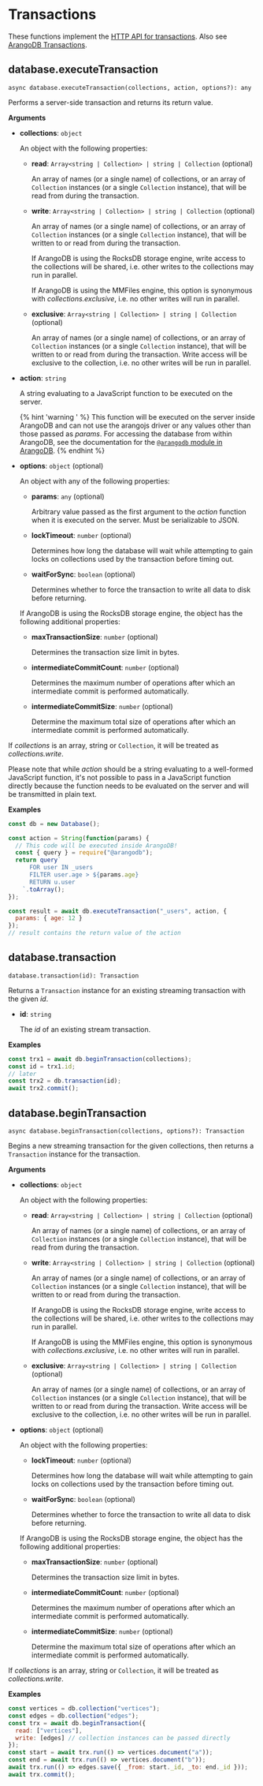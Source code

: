 # Transactions

These functions implement the
[HTTP API for transactions](https://www.arangodb.com/docs/stable/http/transaction.html).
Also see [ArangoDB Transactions](https://www.arangodb.com/docs/stable/transactions.html).

## database.executeTransaction

`async database.executeTransaction(collections, action, options?): any`

Performs a server-side transaction and returns its return value.

**Arguments**

- **collections**: `object`

  An object with the following properties:

  - **read**: `Array<string | Collection> | string | Collection` (optional)

    An array of names (or a single name) of collections, or an array of
    `Collection` instances (or a single `Collection` instance), that will be
    read from during the transaction.

  - **write**: `Array<string | Collection> | string | Collection` (optional)

    An array of names (or a single name) of collections, or an array of
    `Collection` instances (or a single `Collection` instance), that will be
    written to or read from during the transaction.

    If ArangoDB is using the RocksDB storage engine, write access to the
    collections will be shared, i.e. other writes to the collections may run in
    parallel.

    If ArangoDB is using the MMFiles engine, this option is synonymous with
    _collections.exclusive_, i.e. no other writes will run in parallel.

  - **exclusive**: `Array<string | Collection> | string | Collection` (optional)

    An array of names (or a single name) of collections, or an array of
    `Collection` instances (or a single `Collection` instance), that will be
    written to or read from during the transaction. Write access will be
    exclusive to the collection, i.e. no other writes will be run in parallel.

- **action**: `string`

  A string evaluating to a JavaScript function to be executed on the server.

  {% hint 'warning ' %}
  This function will be executed on the server inside ArangoDB and can not use
  the arangojs driver or any values other than those passed as _params_.
  For accessing the database from within ArangoDB, see the documentation for the
  [`@arangodb` module in ArangoDB](https://www.arangodb.com/docs/stable/appendix-java-script-modules-arango-db.html).
  {% endhint %}

- **options**: `object` (optional)

  An object with any of the following properties:

  - **params**: `any` (optional)

    Arbitrary value passed as the first argument to the _action_ function when
    it is executed on the server. Must be serializable to JSON.

  - **lockTimeout**: `number` (optional)

    Determines how long the database will wait while attempting to gain locks on
    collections used by the transaction before timing out.

  - **waitForSync**: `boolean` (optional)

    Determines whether to force the transaction to write all data to disk
    before returning.

  If ArangoDB is using the RocksDB storage engine, the object has the following
  additional properties:

  - **maxTransactionSize**: `number` (optional)

    Determines the transaction size limit in bytes.

  - **intermediateCommitCount**: `number` (optional)

    Determines the maximum number of operations after which an intermediate
    commit is performed automatically.

  - **intermediateCommitSize**: `number` (optional)

    Determine the maximum total size of operations after which an intermediate
    commit is performed automatically.

If _collections_ is an array, string or `Collection`, it will be treated as
_collections.write_.

Please note that while _action_ should be a string evaluating to a well-formed
JavaScript function, it's not possible to pass in a JavaScript function directly
because the function needs to be evaluated on the server and will be transmitted
in plain text.

**Examples**

```js
const db = new Database();

const action = String(function(params) {
  // This code will be executed inside ArangoDB!
  const { query } = require("@arangodb");
  return query`
      FOR user IN _users
      FILTER user.age > ${params.age}
      RETURN u.user
    `.toArray();
});

const result = await db.executeTransaction("_users", action, {
  params: { age: 12 }
});
// result contains the return value of the action
```

## database.transaction

`database.transaction(id): Transaction`

Returns a `Transaction` instance for an existing streaming transaction with the
given _id_.

- **id**: `string`

  The _id_ of an existing stream transaction.

**Examples**

```js
const trx1 = await db.beginTransaction(collections);
const id = trx1.id;
// later
const trx2 = db.transaction(id);
await trx2.commit();
```

## database.beginTransaction

`async database.beginTransaction(collections, options?): Transaction`

Begins a new streaming transaction for the given collections, then returns a
`Transaction` instance for the transaction.

**Arguments**

- **collections**: `object`

  An object with the following properties:

  - **read**: `Array<string | Collection> | string | Collection` (optional)

    An array of names (or a single name) of collections, or an array of
    `Collection` instances (or a single `Collection` instance), that will be
    read from during the transaction.

  - **write**: `Array<string | Collection> | string | Collection` (optional)

    An array of names (or a single name) of collections, or an array of
    `Collection` instances (or a single `Collection` instance), that will be
    written to or read from during the transaction.

    If ArangoDB is using the RocksDB storage engine, write access to the
    collections will be shared, i.e. other writes to the collections may run in
    parallel.

    If ArangoDB is using the MMFiles engine, this option is synonymous with
    _collections.exclusive_, i.e. no other writes will run in parallel.

  - **exclusive**: `Array<string | Collection> | string | Collection` (optional)

    An array of names (or a single name) of collections, or an array of
    `Collection` instances (or a single `Collection` instance), that will be
    written to or read from during the transaction. Write access will be
    exclusive to the collection, i.e. no other writes will be run in parallel.

- **options**: `object` (optional)

  An object with the following properties:

  - **lockTimeout**: `number` (optional)

    Determines how long the database will wait while attempting to gain locks on
    collections used by the transaction before timing out.

  - **waitForSync**: `boolean` (optional)

    Determines whether to force the transaction to write all data to disk before returning.

  If ArangoDB is using the RocksDB storage engine, the object has the following
  additional properties:

  - **maxTransactionSize**: `number` (optional)

    Determines the transaction size limit in bytes.

  - **intermediateCommitCount**: `number` (optional)

    Determines the maximum number of operations after which an intermediate
    commit is performed automatically.

  - **intermediateCommitSize**: `number` (optional)

    Determine the maximum total size of operations after which an intermediate
    commit is performed automatically.

If _collections_ is an array, string or `Collection`, it will be treated as
_collections.write_.

**Examples**

```js
const vertices = db.collection("vertices");
const edges = db.collection("edges");
const trx = await db.beginTransaction({
  read: ["vertices"],
  write: [edges] // collection instances can be passed directly
});
const start = await trx.run(() => vertices.document("a"));
const end = await trx.run(() => vertices.document("b"));
await trx.run(() => edges.save({ _from: start._id, _to: end._id }));
await trx.commit();
```
